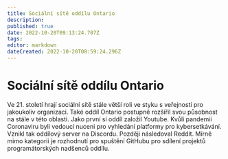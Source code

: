 ```yaml
---
title: Sociální sítě oddílu Ontario
description: 
published: true
date: 2022-10-20T09:13:24.707Z
tags: 
editor: markdown
dateCreated: 2022-10-20T08:59:24.296Z
---
```


# Sociální sítě oddílu Ontario

Ve 21. století hrají sociální sítě stále větší roli ve styku s veřejností pro jakoukoliv organizaci. Také oddíl Ontario postupně rozšířil svou působnost na stále v této oblasti. Jako první si oddíl založil Youtube. Kvůli pandemii Coronaviru byli vedoucí nuceni pro vyhledání platformy pro kybersetkávání. Vznikl tak oddílový server na Discordu. Později následoval Reddit. Mírně mimo kategorii je rozhodnutí pro spuštění GitHubu pro sdílení projektů programátorských nadšenců oddílu.

